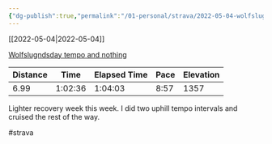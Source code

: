 ```yaml
---
{"dg-publish":true,"permalink":"/01-personal/strava/2022-05-04-wolfslugndsday-tempo-and-nothing/"}
---
```



[[2022-05-04\|2022-05-04]]

[Wolfslugndsday tempo and nothing](https://www.strava.com/activities/7089887776)

| Distance | Time    | Elapsed Time | Pace | Elevation |
| -------- | ------- | ------------ | ---- | --------- |
| 6.99     | 1:02:36 | 1:04:03      | 8:57 | 1357      |


Lighter recovery week this week. I did two uphill tempo intervals and cruised the rest of the way.

#strava
